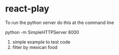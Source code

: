 # react-play

To run the python server do this at the command line 

python -m SimpleHTTPServer 8000

1. simple example to test code
2. filter by mexican food

